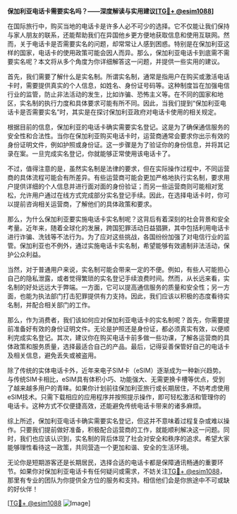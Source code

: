 **保加利亚电话卡需要实名吗？——深度解读与实用建议[[TG💪+ @esim1088](https://t.me/s/esim1088)]**

在国际旅行中，购买当地的电话卡是许多人必不可少的选择。它不仅能让我们保持与家人朋友的联系，还能帮助我们在异国他乡更方便地获取信息和使用互联网。然而，关于电话卡是否需要实名的问题，却常常让人感到困惑。特别是在保加利亚这样的国家，电话卡的使用政策可能会因人而异。那么，保加利亚电话卡到底需不需要实名呢？本文将从多个角度为你详细解答这一问题，并提供一些实用的建议。

首先，我们需要了解什么是实名制。所谓实名制，通常是指用户在购买或激活电话卡时，需要提供真实的个人信息，如姓名、身份证号码等。这种制度旨在加强电信行业的监管，防止非法活动的发生，比如诈骗、恐怖主义等。在不同的国家和地区，实名制的执行力度和具体要求可能有所不同。因此，当我们提到“保加利亚电话卡是否需要实名”时，其实是在探讨保加利亚政府对电话卡使用的相关规定。

根据目前的信息，保加利亚的电话卡确实需要实名登记。这是为了确保通信服务的安全性和合法性。当你在保加利亚购买电话卡时，运营商通常会要求你出示有效的身份证明文件，例如护照或身份证。这一步骤是为了验证你的身份信息，并将其记录在案。一旦完成实名登记，你就能够正常使用该电话卡了。

不过，值得注意的是，虽然实名制是法律的要求，但在实际操作过程中，不同运营商的具体流程可能会有所差异。有些运营商可能会更加严格地执行实名制，要求用户提供详细的个人信息并进行面对面的身份验证；而另一些运营商则可能相对宽松，允许用户通过在线方式完成部分实名登记手续。因此，在选择电话卡时，你可以提前咨询相关运营商，了解他们的具体政策和要求。

那么，为什么保加利亚要实施电话卡实名制呢？这背后有着深刻的社会背景和安全考量。近年来，随着全球化的发展，跨国犯罪活动日益猖獗，其中包括利用电话卡进行诈骗、洗钱等不法行为。为了应对这些挑战，各国纷纷加强了对电信行业的监管。保加利亚也不例外，通过实施电话卡实名制，希望能够有效遏制非法活动，保护公众利益。

当然，对于普通用户来说，实名制可能会带来一定的不便。例如，有些人可能担心自己的隐私泄露，或者觉得繁琐的实名登记手续浪费时间。然而，从长远来看，实名制的好处远远大于弊端。一方面，它可以提高通信服务的质量和安全性；另一方面，也能为执法部门打击犯罪提供有力支持。因此，我们应该以积极的态度看待实名制，并配合相关部门的工作。

那么，作为消费者，我们该如何应对保加利亚电话卡的实名制呢？首先，你需要提前准备好有效的身份证明文件。无论是护照还是身份证，都必须真实有效，以便顺利完成实名登记。其次，建议你在购买电话卡前多做一些功课，了解各运营商的具体政策和服务质量，选择最适合自己的产品。最后，记得妥善保管好自己的电话卡及相关信息，避免丢失或被盗用。

除了传统的实体电话卡外，近年来电子SIM卡（eSIM）逐渐成为一种新兴趋势。与传统SIM卡相比，eSIM具有体积小巧、功能强大、无需更换卡槽等优点，受到了越来越多用户的青睐。如果你计划前往保加利亚旅行或长期居住，不妨考虑使用eSIM技术。只需下载相应的应用程序并按照提示操作，即可轻松激活和管理你的电话卡。这种方式不仅便捷高效，还能避免传统电话卡带来的诸多麻烦。

综上所述，保加利亚电话卡确实需要实名登记，但这并不意味着过程复杂或难以操作。只要我们提前做好准备，积极配合运营商的工作，就能顺利解决这一问题。同时，我们也应该认识到，实名制的背后体现了社会对安全和秩序的追求。希望大家能够理性看待这一政策，共同营造一个更加和谐、安全的生活环境。

无论你是短期游客还是长期居民，选择合适的电话卡都是保障通讯畅通的重要环节。如果你对保加利亚电话卡有任何疑问或需求，不妨关注[TG💪+ @esim1088](https://t.me/s/esim1088)，那里有专业的团队为你提供全方位的服务和支持。相信他们会是你旅途中不可或缺的好伙伴！

[[TG💪+ @esim1088](https://t.me/s/esim1088) ![Image](https://i.postimg.cc/4NQfJmqS/Snipaste-2025-05-13-00-14-12.png)]